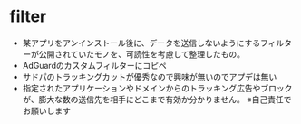 # filter<br>

- 某アプリをアンインストール後に、データを送信しないようにするフィルターが公開されていたモノを、可読性を考慮して整理したもの。
- AdGuardのカスタムフィルターにコピペ
- サドパのトラッキングカットが優秀なので興味が無いのでアプデは無い
- 指定されたアプリケーションやドメインからのトラッキング広告やブロックが、膨大な数の送信先を相手にどこまで有効か分かりません。
※自己責任でお願いします
